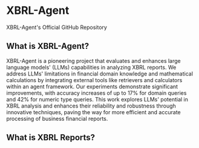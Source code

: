 # XBRL-Agent
XBRL-Agent's Official GitHub Repository

## What is XBRL-Agent?
XBRL-Agent is a pioneering project that evaluates and enhances large language models' (LLMs) capabilities in analyzing XBRL reports. We address LLMs' limitations in financial domain knowledge and mathematical calculations by integrating external tools like retrievers and calculators within an agent framework. Our experiments demonstrate significant improvements, with accuracy increases of up to 17% for domain queries and 42% for numeric type queries. This work explores LLMs' potential in XBRL analysis and enhances their reliability and robustness through innovative techniques, paving the way for more efficient and accurate processing of business financial reports.

## What is XBRL Reports?
